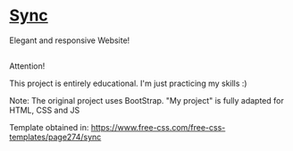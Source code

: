 # [Sync](https://erickks.github.io/sync/)
Elegant and responsive Website!
##

Attention!

This project is entirely educational.
I'm just practicing my skills :)

Note: The original project uses BootStrap. "My project" is fully adapted for HTML, CSS and JS

Template obtained in:
https://www.free-css.com/free-css-templates/page274/sync